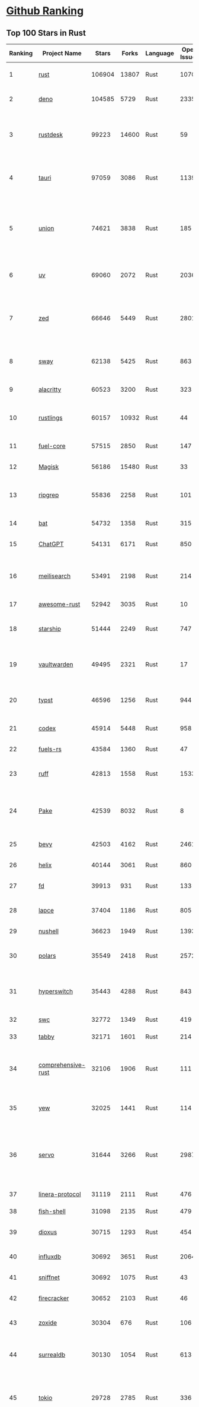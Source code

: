 [Github Ranking](../README.md)
==========

## Top 100 Stars in Rust

| Ranking | Project Name | Stars | Forks | Language | Open Issues | Description | Last Commit |
| ------- | ------------ | ----- | ----- | -------- | ----------- | ----------- | ----------- |
| 1 | [rust](https://github.com/rust-lang/rust) | 106904 | 13807 | Rust | 10706 | Empowering everyone to build reliable and efficient software. | 2025-10-04T18:08:26Z |
| 2 | [deno](https://github.com/denoland/deno) | 104585 | 5729 | Rust | 2335 | A modern runtime for JavaScript and TypeScript. | 2025-10-04T12:34:48Z |
| 3 | [rustdesk](https://github.com/rustdesk/rustdesk) | 99223 | 14600 | Rust | 59 | An open-source remote desktop application designed for self-hosting, as an alternative to TeamViewer. | 2025-10-03T14:41:54Z |
| 4 | [tauri](https://github.com/tauri-apps/tauri) | 97059 | 3086 | Rust | 1139 | Build smaller, faster, and more secure desktop and mobile applications with a web frontend. | 2025-10-02T18:05:21Z |
| 5 | [union](https://github.com/unionlabs/union) | 74621 | 3838 | Rust | 185 | The trust-minimized, zero-knowledge bridging protocol, designed for censorship resistance, extremely high security, and usage in decentralized finance. | 2025-10-04T07:13:35Z |
| 6 | [uv](https://github.com/astral-sh/uv) | 69060 | 2072 | Rust | 2036 | An extremely fast Python package and project manager, written in Rust. | 2025-10-04T18:24:54Z |
| 7 | [zed](https://github.com/zed-industries/zed) | 66646 | 5449 | Rust | 2801 | Code at the speed of thought – Zed is a high-performance, multiplayer code editor from the creators of Atom and Tree-sitter. | 2025-10-04T17:19:28Z |
| 8 | [sway](https://github.com/FuelLabs/sway) | 62138 | 5425 | Rust | 863 | 🌴 Empowering everyone to build reliable and efficient smart contracts. | 2025-10-04T04:34:32Z |
| 9 | [alacritty](https://github.com/alacritty/alacritty) | 60523 | 3200 | Rust | 323 | A cross-platform, OpenGL terminal emulator. | 2025-10-04T18:43:53Z |
| 10 | [rustlings](https://github.com/rust-lang/rustlings) | 60157 | 10932 | Rust | 44 | :crab: Small exercises to get you used to reading and writing Rust code! | 2025-09-25T14:55:36Z |
| 11 | [fuel-core](https://github.com/FuelLabs/fuel-core) | 57515 | 2850 | Rust | 147 | Rust full node implementation of the Fuel v2 protocol. | 2025-10-03T19:58:54Z |
| 12 | [Magisk](https://github.com/topjohnwu/Magisk) | 56186 | 15480 | Rust | 33 | The Magic Mask for Android | 2025-10-03T07:16:19Z |
| 13 | [ripgrep](https://github.com/BurntSushi/ripgrep) | 55836 | 2258 | Rust | 101 | ripgrep recursively searches directories for a regex pattern while respecting your gitignore | 2025-10-04T13:19:55Z |
| 14 | [bat](https://github.com/sharkdp/bat) | 54732 | 1358 | Rust | 315 | A cat(1) clone with wings. | 2025-10-03T21:21:34Z |
| 15 | [ChatGPT](https://github.com/lencx/ChatGPT) | 54131 | 6171 | Rust | 850 | 🔮 ChatGPT Desktop Application (Mac, Windows and Linux) | 2024-08-29T17:58:11Z |
| 16 | [meilisearch](https://github.com/meilisearch/meilisearch) | 53491 | 2198 | Rust | 214 | A lightning-fast search engine API bringing AI-powered hybrid search to your sites and applications. | 2025-10-03T08:50:19Z |
| 17 | [awesome-rust](https://github.com/rust-unofficial/awesome-rust) | 52942 | 3035 | Rust | 10 | A curated list of Rust code and resources. | 2025-10-03T23:03:12Z |
| 18 | [starship](https://github.com/starship/starship) | 51444 | 2249 | Rust | 747 | ☄🌌️  The minimal, blazing-fast, and infinitely customizable prompt for any shell! | 2025-10-03T21:55:22Z |
| 19 | [vaultwarden](https://github.com/dani-garcia/vaultwarden) | 49495 | 2321 | Rust | 17 | Unofficial Bitwarden compatible server written in Rust, formerly known as bitwarden_rs | 2025-09-17T17:45:03Z |
| 20 | [typst](https://github.com/typst/typst) | 46596 | 1256 | Rust | 944 | A new markup-based typesetting system that is powerful and easy to learn. | 2025-10-04T17:21:42Z |
| 21 | [codex](https://github.com/openai/codex) | 45914 | 5448 | Rust | 958 | Lightweight coding agent that runs in your terminal | 2025-10-04T18:59:12Z |
| 22 | [fuels-rs](https://github.com/FuelLabs/fuels-rs) | 43584 | 1360 | Rust | 47 | Fuel Network Rust SDK | 2025-09-23T11:47:48Z |
| 23 | [ruff](https://github.com/astral-sh/ruff) | 42813 | 1558 | Rust | 1533 | An extremely fast Python linter and code formatter, written in Rust. | 2025-10-04T11:40:37Z |
| 24 | [Pake](https://github.com/tw93/Pake) | 42539 | 8032 | Rust | 8 | 🤱🏻 Turn any webpage into a desktop app with one command. 🤱🏻 一键打包网页生成轻量桌面应用。 | 2025-09-27T14:25:26Z |
| 25 | [bevy](https://github.com/bevyengine/bevy) | 42503 | 4162 | Rust | 2461 | A refreshingly simple data-driven game engine built in Rust | 2025-10-04T18:44:32Z |
| 26 | [helix](https://github.com/helix-editor/helix) | 40144 | 3061 | Rust | 860 | A post-modern modal text editor. | 2025-10-04T19:01:45Z |
| 27 | [fd](https://github.com/sharkdp/fd) | 39913 | 931 | Rust | 133 | A simple, fast and user-friendly alternative to 'find' | 2025-10-03T07:21:43Z |
| 28 | [lapce](https://github.com/lapce/lapce) | 37404 | 1186 | Rust | 805 | Lightning-fast and Powerful Code Editor written in Rust | 2025-10-04T18:11:22Z |
| 29 | [nushell](https://github.com/nushell/nushell) | 36623 | 1949 | Rust | 1393 | A new type of shell | 2025-10-03T18:27:56Z |
| 30 | [polars](https://github.com/pola-rs/polars) | 35549 | 2418 | Rust | 2572 | Extremely fast Query Engine for DataFrames, written in Rust | 2025-10-04T11:11:25Z |
| 31 | [hyperswitch](https://github.com/juspay/hyperswitch) | 35443 | 4288 | Rust | 843 | An open source payments switch written in Rust to make payments fast, reliable and affordable | 2025-10-04T17:16:27Z |
| 32 | [swc](https://github.com/swc-project/swc) | 32772 | 1349 | Rust | 419 | Rust-based platform for the Web | 2025-10-04T11:23:39Z |
| 33 | [tabby](https://github.com/TabbyML/tabby) | 32171 | 1601 | Rust | 214 | Self-hosted AI coding assistant | 2025-09-26T20:03:32Z |
| 34 | [comprehensive-rust](https://github.com/google/comprehensive-rust) | 32106 | 1906 | Rust | 111 | This is the Rust course used by the Android team at Google. It provides you the material to quickly teach Rust. | 2025-10-01T20:33:49Z |
| 35 | [yew](https://github.com/yewstack/yew) | 32025 | 1441 | Rust | 114 | Rust / Wasm framework for creating reliable and efficient web applications | 2025-10-03T03:06:20Z |
| 36 | [servo](https://github.com/servo/servo) | 31644 | 3266 | Rust | 2987 | Servo aims to empower developers with a lightweight, high-performance alternative for embedding web technologies in applications. | 2025-10-04T15:48:21Z |
| 37 | [linera-protocol](https://github.com/linera-io/linera-protocol) | 31119 | 2111 | Rust | 476 | Main repository for the Linera protocol | 2025-10-04T11:41:07Z |
| 38 | [fish-shell](https://github.com/fish-shell/fish-shell) | 31098 | 2135 | Rust | 479 | The user-friendly command line shell. | 2025-10-04T05:24:41Z |
| 39 | [dioxus](https://github.com/DioxusLabs/dioxus) | 30715 | 1293 | Rust | 454 | Fullstack app framework for web, desktop, and mobile. | 2025-10-04T18:06:14Z |
| 40 | [influxdb](https://github.com/influxdata/influxdb) | 30692 | 3651 | Rust | 2064 | Scalable datastore for metrics, events, and real-time analytics | 2025-10-03T21:47:38Z |
| 41 | [sniffnet](https://github.com/GyulyVGC/sniffnet) | 30692 | 1075 | Rust | 43 | Comfortably monitor your Internet traffic 🕵️‍♂️ | 2025-10-02T18:58:38Z |
| 42 | [firecracker](https://github.com/firecracker-microvm/firecracker) | 30652 | 2103 | Rust | 46 | Secure and fast microVMs for serverless computing. | 2025-10-03T17:16:11Z |
| 43 | [zoxide](https://github.com/ajeetdsouza/zoxide) | 30304 | 676 | Rust | 106 | A smarter cd command. Supports all major shells. | 2025-10-02T21:29:45Z |
| 44 | [surrealdb](https://github.com/surrealdb/surrealdb) | 30130 | 1054 | Rust | 613 | A scalable, distributed, collaborative, document-graph database, for the realtime web | 2025-10-04T18:54:13Z |
| 45 | [tokio](https://github.com/tokio-rs/tokio) | 29728 | 2785 | Rust | 336 | A runtime for writing reliable asynchronous applications with Rust. Provides I/O, networking, scheduling, timers, ... | 2025-10-02T11:01:19Z |
| 46 | [rust-course](https://github.com/sunface/rust-course) | 28797 | 2481 | Rust | 63 | “连续八年成为全世界最受喜爱的语言，无 GC 也无需手动内存管理、极高的性能和安全性、过程/OO/函数式编程、优秀的包管理、JS 未来基石" — 工作之余的第二语言来试试 Rust 吧。本书拥有全面且深入的讲解、生动贴切的示例、德芙般丝滑的内容，这可能是目前最用心的 Rust 中文学习教程 / Book  | 2025-09-17T11:52:01Z |
| 47 | [turborepo](https://github.com/vercel/turborepo) | 28780 | 2098 | Rust | 123 | Build system optimized for JavaScript and TypeScript, written in Rust | 2025-10-03T21:28:04Z |
| 48 | [yazi](https://github.com/sxyazi/yazi) | 28666 | 614 | Rust | 43 | 💥 Blazing fast terminal file manager written in Rust, based on async I/O. | 2025-10-03T14:49:25Z |
| 49 | [just](https://github.com/casey/just) | 27959 | 593 | Rust | 307 | 🤖 Just a command runner | 2025-09-27T21:10:27Z |
| 50 | [iced](https://github.com/iced-rs/iced) | 27770 | 1374 | Rust | 321 | A cross-platform GUI library for Rust, inspired by Elm | 2025-09-23T00:41:50Z |
| 51 | [delta](https://github.com/dandavison/delta) | 27659 | 445 | Rust | 276 | A syntax-highlighting pager for git, diff, grep, and blame output | 2025-10-03T10:40:22Z |
| 52 | [egui](https://github.com/emilk/egui) | 26688 | 1841 | Rust | 836 | egui: an easy-to-use immediate mode GUI in Rust that runs on both web and native | 2025-10-03T11:05:51Z |
| 53 | [zellij](https://github.com/zellij-org/zellij) | 26609 | 822 | Rust | 1208 | A terminal workspace with batteries included | 2025-09-29T12:58:41Z |
| 54 | [czkawka](https://github.com/qarmin/czkawka) | 26429 | 838 | Rust | 476 | Multi functional app to find duplicates, empty folders, similar images etc. | 2025-09-08T18:30:37Z |
| 55 | [qdrant](https://github.com/qdrant/qdrant) | 26422 | 1840 | Rust | 355 | Qdrant - High-performance, massive-scale Vector Database and Vector Search Engine for the next generation of AI. Also available in the cloud https://cloud.qdrant.io/ | 2025-10-03T18:05:48Z |
| 56 | [hyperfine](https://github.com/sharkdp/hyperfine) | 26291 | 424 | Rust | 44 | A command-line benchmarking tool | 2025-10-01T02:01:46Z |
| 57 | [atuin](https://github.com/atuinsh/atuin) | 26113 | 708 | Rust | 365 | ✨ Magical shell history | 2025-10-03T01:03:05Z |
| 58 | [Rocket](https://github.com/rwf2/Rocket) | 25419 | 1615 | Rust | 58 | A web framework for Rust. | 2025-10-01T04:53:46Z |
| 59 | [pingora](https://github.com/cloudflare/pingora) | 25189 | 1477 | Rust | 146 | A library for building fast, reliable and evolvable network services. | 2025-09-26T22:25:16Z |
| 60 | [Rust](https://github.com/TheAlgorithms/Rust) | 24772 | 2460 | Rust | 4 |  All Algorithms implemented in Rust  | 2025-10-01T07:48:02Z |
| 61 | [exa](https://github.com/ogham/exa) | 24159 | 662 | Rust | 196 | A modern replacement for ‘ls’. | 2024-09-24T15:18:09Z |
| 62 | [anki](https://github.com/ankitects/anki) | 23985 | 2526 | Rust | 250 | Anki is a smart spaced repetition flashcard program | 2025-10-02T14:52:49Z |
| 63 | [actix-web](https://github.com/actix/actix-web) | 23706 | 1799 | Rust | 191 | Actix Web is a powerful, pragmatic, and extremely fast web framework for Rust. | 2025-09-29T10:55:35Z |
| 64 | [chroma](https://github.com/chroma-core/chroma) | 23705 | 1861 | Rust | 243 | Open-source search and retrieval database for AI applications. | 2025-10-04T03:59:30Z |
| 65 | [tools](https://github.com/rome/tools) | 23568 | 650 | Rust | 86 | Unified developer tools for JavaScript, TypeScript, and the web | 2023-09-04T08:42:49Z |
| 66 | [axum](https://github.com/tokio-rs/axum) | 23314 | 1251 | Rust | 51 | Ergonomic and modular web framework built with Tokio, Tower, and Hyper | 2025-10-01T09:39:23Z |
| 67 | [difftastic](https://github.com/Wilfred/difftastic) | 23174 | 401 | Rust | 216 | a structural diff that understands syntax 🟥🟩 | 2025-10-04T08:35:16Z |
| 68 | [fnm](https://github.com/Schniz/fnm) | 22310 | 584 | Rust | 284 | 🚀 Fast and simple Node.js version manager, built in Rust | 2025-09-30T23:36:15Z |
| 69 | [tree-sitter](https://github.com/tree-sitter/tree-sitter) | 22221 | 2098 | Rust | 88 | An incremental parsing system for programming tools | 2025-10-04T16:12:40Z |
| 70 | [fhevm](https://github.com/zama-ai/fhevm) | 22122 | 1007 | Rust | 18 | FHEVM, a full-stack framework for integrating Fully Homomorphic Encryption (FHE) with blockchain applications | 2025-10-03T17:46:00Z |
| 71 | [wezterm](https://github.com/wezterm/wezterm) | 22077 | 1010 | Rust | 1299 | A GPU-accelerated cross-platform terminal emulator and multiplexer written by @wez and implemented in Rust | 2025-10-01T01:01:48Z |
| 72 | [Graphite](https://github.com/GraphiteEditor/Graphite) | 21869 | 920 | Rust | 320 | An open source graphics editor for 2025: comprehensive 2D content creation tool suite for graphic design, digital art, and interactive real-time motion graphics — featuring node-based procedural editing | 2025-10-04T12:34:50Z |
| 73 | [coreutils](https://github.com/uutils/coreutils) | 21774 | 1590 | Rust | 361 | Cross-platform Rust rewrite of the GNU coreutils | 2025-10-04T16:45:03Z |
| 74 | [biome](https://github.com/biomejs/biome) | 21327 | 707 | Rust | 308 | A toolchain for web projects, aimed to provide functionalities to maintain them. Biome offers formatter and linter, usable via CLI and LSP. | 2025-10-04T16:48:26Z |
| 75 | [sonic](https://github.com/valeriansaliou/sonic) | 20982 | 607 | Rust | 64 | 🦔 Fast, lightweight & schema-less search backend. An alternative to Elasticsearch that runs on a few MBs of RAM. | 2025-01-06T21:19:17Z |
| 76 | [jj](https://github.com/jj-vcs/jj) | 20675 | 729 | Rust | 613 | A Git-compatible VCS that is both simple and powerful | 2025-10-04T11:10:33Z |
| 77 | [gitui](https://github.com/gitui-org/gitui) | 20607 | 653 | Rust | 204 | Blazing 💥 fast terminal-ui for git written in rust 🦀 | 2025-10-03T02:05:25Z |
| 78 | [RustPython](https://github.com/RustPython/RustPython) | 20570 | 1350 | Rust | 329 | A Python Interpreter written in Rust | 2025-09-30T00:07:35Z |
| 79 | [slint](https://github.com/slint-ui/slint) | 20503 | 749 | Rust | 748 | Slint is an open-source declarative GUI toolkit to build native user interfaces for Rust, C++, JavaScript, or Python apps. | 2025-10-04T11:22:18Z |
| 80 | [vector](https://github.com/vectordotdev/vector) | 20425 | 1869 | Rust | 1982 | A high-performance observability data pipeline. | 2025-10-03T22:29:53Z |
| 81 | [gleam](https://github.com/gleam-lang/gleam) | 20420 | 873 | Rust | 176 | ⭐️ A friendly language for building type-safe, scalable systems! | 2025-10-03T11:44:51Z |
| 82 | [mdBook](https://github.com/rust-lang/mdBook) | 20395 | 1772 | Rust | 524 | Create book from markdown files. Like Gitbook but implemented in Rust | 2025-09-28T23:34:40Z |
| 83 | [wasmer](https://github.com/wasmerio/wasmer) | 20095 | 917 | Rust | 225 | 🚀 Fast, secure, lightweight containers based on WebAssembly | 2025-10-03T18:39:52Z |
| 84 | [goose](https://github.com/block/goose) | 20085 | 1801 | Rust | 345 | an open source, extensible AI agent that goes beyond code suggestions - install, execute, edit, and test with any LLM | 2025-10-04T12:50:36Z |
| 85 | [neon](https://github.com/neondatabase/neon) | 19847 | 785 | Rust | 263 | Neon: Serverless Postgres. We separated storage and compute to offer autoscaling, code-like database branching, and scale to zero. | 2025-10-03T22:07:58Z |
| 86 | [xi-editor](https://github.com/xi-editor/xi-editor) | 19837 | 703 | Rust | 135 | A modern editor with a backend written in Rust. | 2024-03-19T00:11:37Z |
| 87 | [mise](https://github.com/jdx/mise) | 19721 | 655 | Rust | 0 | dev tools, env vars, task runner | 2025-10-04T18:51:11Z |
| 88 | [leptos](https://github.com/leptos-rs/leptos) | 19215 | 794 | Rust | 92 | Build fast web applications with Rust. | 2025-10-04T13:07:04Z |
| 89 | [Bend](https://github.com/HigherOrderCO/Bend) | 19023 | 467 | Rust | 96 | A massively parallel, high-level programming language | 2025-06-03T17:36:56Z |
| 90 | [cube](https://github.com/cube-js/cube) | 18913 | 1898 | Rust | 641 | 📊 Cube’s universal semantic layer platform is the next evolution of OLAP technology for AI, BI, spreadsheets, and embedded analytics | 2025-10-03T10:41:55Z |
| 91 | [relay](https://github.com/facebook/relay) | 18857 | 1868 | Rust | 607 | Relay is a JavaScript framework for building data-driven React applications. | 2025-10-02T00:33:56Z |
| 92 | [spotify-tui](https://github.com/Rigellute/spotify-tui) | 18563 | 562 | Rust | 273 | Spotify for the terminal written in Rust 🚀 | 2024-04-04T15:03:12Z |
| 93 | [candle](https://github.com/huggingface/candle) | 18235 | 1245 | Rust | 444 | Minimalist ML framework for Rust | 2025-10-04T16:21:23Z |
| 94 | [RustScan](https://github.com/bee-san/RustScan) | 18129 | 1207 | Rust | 32 | 🤖 The Modern Port Scanner 🤖 | 2025-10-03T09:04:41Z |
| 95 | [universal-android-debloater](https://github.com/0x192/universal-android-debloater) | 17934 | 933 | Rust | 468 | Cross-platform GUI written in Rust using ADB to debloat non-rooted android devices. Improve your privacy, the security and battery life of your device. | 2024-08-02T16:16:12Z |
| 96 | [hurl](https://github.com/Orange-OpenSource/hurl) | 17818 | 692 | Rust | 202 | Hurl, run and test HTTP requests with plain text. | 2025-10-04T13:35:28Z |
| 97 | [eza](https://github.com/eza-community/eza) | 17684 | 329 | Rust | 220 | A modern alternative to ls | 2025-10-03T20:41:40Z |
| 98 | [SpacetimeDB](https://github.com/clockworklabs/SpacetimeDB) | 17624 | 608 | Rust | 488 | Multiplayer at the speed of light | 2025-10-04T18:50:10Z |
| 99 | [ruffle](https://github.com/ruffle-rs/ruffle) | 17255 | 922 | Rust | 5259 | A Flash Player emulator written in Rust | 2025-10-04T14:37:26Z |
| 100 | [wasmtime](https://github.com/bytecodealliance/wasmtime) | 16958 | 1522 | Rust | 734 | A lightweight WebAssembly runtime that is fast, secure, and standards-compliant | 2025-10-04T00:16:49Z |

